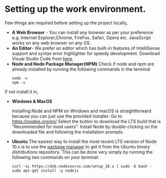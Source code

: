 # Setting up the work environment.

Few things are required before setting up the project locally,

 - **A Web Browser** - You can install any browser as per your preference e.g. Internet Explorer,Chrome, FireFox, Safari, Opera etc. JavaScript works on any web browser on any OS. 
 - **An Editor**-  We prefer an editor which has built-in features of IntelliSense support and syntax error highlighter for speedy development.  Download Visual Studio Code from [here](https://code.visualstudio.com/download).
 - **Node and Node Package Manager(NPM)**
  Check if node and npm are already installed by running the following commands in the terminal
	```
	node -v
	npm -v
	```
If not install it in,
 - **Windows & MacOS**

	Installing Node and NPM on Windows and macOS is straightforward because you can just use the 		provided installer:
	Go to https://nodejs.org/en/
	Select the button to download the LTS build that is "Recommended for most users".
	Install Node by double-clicking on the downloaded file and following the installation prompts.

 - **Ubuntu**
	 The easiest way to install the most recent LTS version of Node 10.x is to use the [package manager](https://nodejs.org/en/download/package-manager/#debian-and-ubuntu-based-linux-distributions) to get it from the Ubuntu _binary distributions_ repository. This can be done very simply by running the following two commands on your terminal:
	```
	curl -sL https://deb.nodesource.com/setup_10.x | sudo -E bash - 
	sudo apt-get install -y nodejs
	```
 




